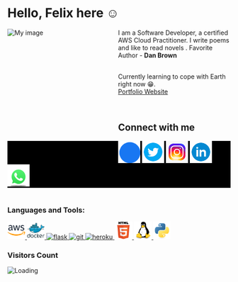 
<div>

# Hello, Felix here :relaxed:
<img src="https://www.fkawortwe.tech/assets/images/profile.jpg" alt="My image" align="left" width="250px" height="300px">
 I am a Software Developer, a certified AWS Cloud Practitioner. I write poems and like to read novels . Favorite Author - <b>Dan Brown</b>

<br>Currently learning to cope with Earth right now 😁️.
<br>
[Portfolio Website ](https://www.fkawortwe.tech/)
 </div>
<br>

<h2> Connect with me</h2> 
<div style="background-color:black">
<a href="https://web.facebook.com/felix.awortwe.315"  target='_blank' >  <img src="https://github.com/felaris/felaris/blob/master/images/facebook.gif?raw=true" alt="Facebook icon"     width="50px" height="50px"> </a>
<a  href="https://twitter.com/KwamenaFelix" target='_blank'>   <img src="https://github.com/felaris/felaris/blob/master/images/icons8-twitter-circled.gif?raw=true" alt="Twitter icon"    width="50px" height="50px">   </a>
<a   href="https://www.instagram.com/felixawortwekwamena/" target='_blank'> <img src="https://github.com/felaris/felaris/blob/master/images/icons8-instagram.gif?raw=true" alt ="Instagram icon"   width="50px" height="50px"  >  </a>
<a  href="https://www.linkedin.com/in/felix-awortwe-kwamena-4644a7140/" target="_blank"><img src="https://github.com/felaris/felaris/blob/master/images/icons8-linkedin-circled.gif?raw=true" alt = "Linkedin icon"    width="50px" height="50px"></a>  
<a  href="https://wa.me/qr/4K2TW6J537JIH1" target="_blank"><img src="https://github.com/felaris/felaris/blob/master/whatsapp.gif?raw=true" alt = "Whatsapp icon"    width="50px" height="50px">   </a>


</div>
<br>

<h3 align="left">Languages and Tools:</h3>
<p align="left"> <a href="https://aws.amazon.com" target="_blank" rel="noreferrer"> <img src="https://raw.githubusercontent.com/devicons/devicon/master/icons/amazonwebservices/amazonwebservices-original-wordmark.svg" alt="aws" width="40" height="40"/> </a>  <a href="https://www.docker.com/" target="_blank" rel="noreferrer"> <img src="https://raw.githubusercontent.com/devicons/devicon/master/icons/docker/docker-original-wordmark.svg" alt="docker" width="40" height="40"/> </a> <a href="https://flask.palletsprojects.com/" target="_blank" rel="noreferrer"> <img src="https://www.vectorlogo.zone/logos/pocoo_flask/pocoo_flask-icon.svg" alt="flask" width="40" height="40"/> </a> <a href="https://cloud.google.com" target="_blank" rel="noreferrer">  <img src="https://www.vectorlogo.zone/logos/git-scm/git-scm-icon.svg" alt="git" width="40" height="40"/> </a> <a href="https://heroku.com" target="_blank" rel="noreferrer"> <img src="https://www.vectorlogo.zone/logos/heroku/heroku-icon.svg" alt="heroku" width="40" height="40"/> </a> <a href="https://www.w3.org/html/" target="_blank" rel="noreferrer"> <img src="https://raw.githubusercontent.com/devicons/devicon/master/icons/html5/html5-original-wordmark.svg" alt="html5" width="40" height="40"/> </a> 
 <a href="https://www.linux.org/" target="_blank" rel="noreferrer"> <img src="https://raw.githubusercontent.com/devicons/devicon/master/icons/linux/linux-original.svg" alt="linux" width="40" height="40"/> </a>  <a href="https://www.python.org" target="_blank" rel="noreferrer"> <img src="https://raw.githubusercontent.com/devicons/devicon/master/icons/python/python-original.svg" alt="python" width="40" height="40"/> </a> 

### Visitors Count
<img align="left" src = "https://profile-counter.glitch.me/felaris/count.svg" alt ="Loading">
